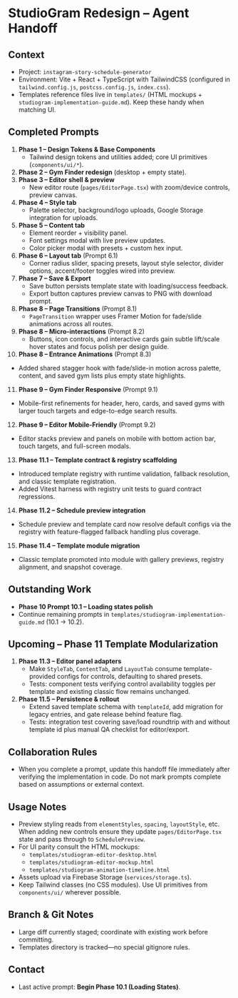 # StudioGram Redesign – Agent Handoff

## Context
- Project: `instagram-story-schedule-generator`
- Environment: Vite + React + TypeScript with TailwindCSS (configured in `tailwind.config.js`, `postcss.config.js`, `index.css`).
- Templates reference files live in `templates/` (HTML mockups + `studiogram-implementation-guide.md`). Keep these handy when matching UI.

## Completed Prompts
1. **Phase 1 – Design Tokens & Base Components**
   - Tailwind design tokens and utilities added; core UI primitives (`components/ui/*`).
2. **Phase 2 – Gym Finder redesign** (desktop + empty state).
3. **Phase 3 – Editor shell & preview**
   - New editor route (`pages/EditorPage.tsx`) with zoom/device controls, preview canvas.
4. **Phase 4 – Style tab**
   - Palette selector, background/logo uploads, Google Storage integration for uploads.
5. **Phase 5 – Content tab**
   - Element reorder + visibility panel.
   - Font settings modal with live preview updates.
   - Color picker modal with presets + custom hex input.
6. **Phase 6 – Layout tab** (Prompt 6.1)
   - Corner radius slider, spacing presets, layout style selector, divider options, accent/footer toggles wired into preview.
7. **Phase 7 – Save & Export**
   - Save button persists template state with loading/success feedback.
   - Export button captures preview canvas to PNG with download prompt.
8. **Phase 8 – Page Transitions** (Prompt 8.1)
   - `PageTransition` wrapper uses Framer Motion for fade/slide animations across all routes.
9. **Phase 8 – Micro-interactions** (Prompt 8.2)
   - Buttons, icon controls, and interactive cards gain subtle lift/scale hover states and focus polish per design guide.
10. **Phase 8 – Entrance Animations** (Prompt 8.3)
   - Added shared stagger hook with fade/slide-in motion across palette, content, and saved gym lists plus empty state highlights.
11. **Phase 9 – Gym Finder Responsive** (Prompt 9.1)
   - Mobile-first refinements for header, hero, cards, and saved gyms with larger touch targets and edge-to-edge search results.
12. **Phase 9 – Editor Mobile-Friendly** (Prompt 9.2)
   - Editor stacks preview and panels on mobile with bottom action bar, touch targets, and full-screen modals.
13. **Phase 11.1 – Template contract & registry scaffolding**
   - Introduced template registry with runtime validation, fallback resolution, and classic template registration.
   - Added Vitest harness with registry unit tests to guard contract regressions.
14. **Phase 11.2 – Schedule preview integration**
   - Schedule preview and template card now resolve default configs via the registry with feature-flagged fallback handling plus coverage.
15. **Phase 11.4 – Template module migration**
   - Classic template promoted into module with gallery previews, registry alignment, and snapshot coverage.

## Outstanding Work
- **Phase 10 Prompt 10.1 – Loading states polish**
- Continue remaining prompts in `templates/studiogram-implementation-guide.md` (10.1 → 10.2).

## Upcoming – Phase 11 Template Modularization
1. **Phase 11.3 – Editor panel adapters**
   - Make `StyleTab`, `ContentTab`, and `LayoutTab` consume template-provided configs for controls, defaulting to shared presets.
   - Tests: component tests verifying control availability toggles per template and existing classic flow remains unchanged.
2. **Phase 11.5 – Persistence & rollout**
   - Extend saved template schema with `templateId`, add migration for legacy entries, and gate release behind feature flag.
   - Tests: integration test covering save/load roundtrip with and without template id plus manual QA checklist for editor/export.

## Collaboration Rules
- When you complete a prompt, update this handoff file immediately after verifying the implementation in code. Do not mark prompts complete based on assumptions or external context.

## Usage Notes
- Preview styling reads from `elementStyles`, `spacing`, `layoutStyle`, etc. When adding new controls ensure they update `pages/EditorPage.tsx` state and pass through to `SchedulePreview`.
- For UI parity consult the HTML mockups:
  - `templates/studiogram-editor-desktop.html`
  - `templates/studiogram-editor-mockup.html`
  - `templates/studiogram-animation-timeline.html`
- Assets upload via Firebase Storage (`services/storage.ts`).
- Keep Tailwind classes (no CSS modules). Use UI primitives from `components/ui/` wherever possible.

## Branch & Git Notes
- Large diff currently staged; coordinate with existing work before committing.
- Templates directory is tracked—no special gitignore rules.

## Contact
- Last active prompt: **Begin Phase 10.1 (Loading States)**.
